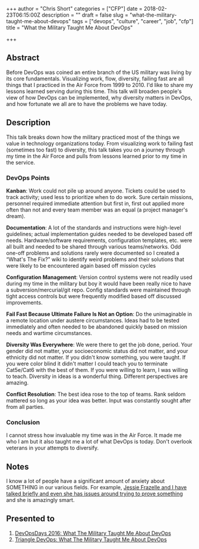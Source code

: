 +++
author = "Chris Short"
categories = ["CFP"]
date = 2018-02-23T06:15:00Z
description = ""
draft = false
slug = "what-the-military-taught-me-about-devops"
tags = ["devops", "culture", "career", "job", "cfp"]
title = "What the Military Taught Me About DevOps"

+++

## Abstract

Before DevOps was coined an entire branch of the US military was living by its core fundamentals. Visualizing work, flow, diversity, failing fast are all things that I practiced in the Air Force from 1999 to 2010. I'd like to share my lessons learned serving during this time. This talk will broaden people's view of how DevOps can be implemented, why diversity matters in DevOps, and how fortunate we all are to have the problems we have today.

## Description

This talk breaks down how the military practiced most of the things we value in technology organizations today. From visualizing work to failing fast (sometimes too fast) to diversity, this talk takes you on a journey through my time in the Air Force and pulls from lessons learned prior to my time in the service.

### DevOps Points

**Kanban**: Work could not pile up around anyone. Tickets could be used to track activity; used less to prioritize when to do work. Sure certain missions, personnel required immediate attention but first in, first out applied more often than not and every team member was an equal (a project manager's dream).

**Documentation**: A lot of the standards and instructions were high-level guidelines; actual implementation guides needed to be developed based off needs. Hardware/software requirements, configuration templates, etc. were all built and needed to be shared through various teams/networks. Odd one-off problems and solutions rarely were documented so I created a “What's The Fix?” wiki to identify weird problems and their solutions that were likely to be encountered again based off mission cycles

**Configuration Management**: Version control systems were not readily used during my time in the military but boy it would have been really nice to have a subversion/mercurial/git repo. Config standards were maintained through tight access controls but were frequently modified based off discussed improvements.

**Fail Fast Because Ultimate Failure Is Not an Option**: Do the unimaginable in a remote location under austere circumstances. Ideas had to be tested immediately and often needed to be abandoned quickly based on mission needs and wartime circumstances.

**Diversity Was Everywhere**: We were there to get the job done, period. Your gender did not matter, your socioeconomic status did not matter, and your ethnicity did not matter. If you didn't know something, you were taught. If you were color blind it didn't matter I could teach you to terminate Cat5e/Cat6 with the best of them. If you were willing to learn, I was willing to teach. Diversity in ideas is a wonderful thing. Different perspectives are amazing.


**Conflict Resolution**: The best idea rose to the top of teams. Rank seldom mattered so long as your idea was better. Input was constantly sought after from all parties.

### Conclusion

I cannot stress how invaluable my time was in the Air Force. It made me who I am but it also taught me a lot of what DevOps is today. Don't overlook veterans in your attempts to diversify.

## Notes

I know a lot of people have a significant amount of anxiety about SOMETHING in our various fields. For example, [Jessie Frazelle and I have talked briefly and even she has issues around trying to prove something](https://twitter.com/Caelestisca/status/823723771743891456) and she is amazingly smart.

## Presented to

1. [DevOpsDays 2016: What The Military Taught Me About DevOps](/what-the-military-taught-me-about-devops/)  
2. [Triangle DevOps: What The Military Taught Me About DevOps](/triangle-devops-what-the-military-taught-me-about-devops/)